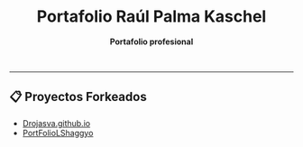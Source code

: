 <h1 align="center">Portafolio Raúl Palma Kaschel</h1>

<p align="center">
  <strong>Portafolio profesional</strong>
</p>

<br>

---

## 📋 Proyectos Forkeados

- [Drojasva.github.io](https://github.com/Rpalmak/Drojasva.github.io)
- [PortFolioLShaggyo](https://github.com/Rpalmak/PortFolioLShaggyo)
